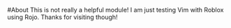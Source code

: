 #About
This is not really a helpful module! I am just testing Vim with Roblox using Rojo. Thanks for visiting though!

